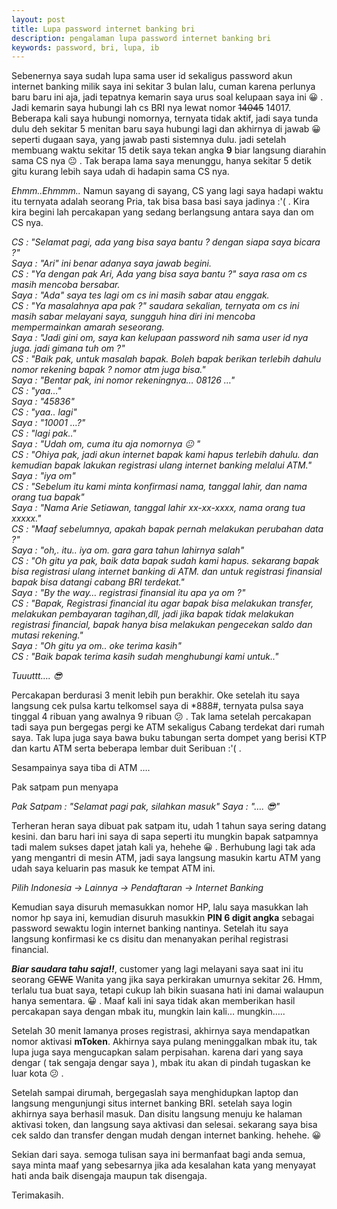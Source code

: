 ```yaml
---
layout: post
title: Lupa password internet banking bri
description: pengalaman lupa password internet banking bri
keywords: password, bri, lupa, ib
---
```


Sebenernya saya sudah lupa sama user id sekaligus password akun internet banking milik saya ini sekitar 3 bulan lalu, cuman karena perlunya baru baru ini aja, jadi tepatnya kemarin saya urus soal kelupaan saya ini 😀 . Jadi kemarin saya hubungi lah cs BRI nya lewat nomor <del>14045</del> 14017\. Beberapa kali saya hubungi nomornya, ternyata tidak aktif, jadi saya tunda dulu deh sekitar 5 menitan baru saya hubungi lagi dan akhirnya di jawab 😀 seperti dugaan saya, yang jawab pasti sistemnya dulu. jadi setelah membuang waktu sekitar 15 detik saya tekan angka **9** biar langsung diarahin sama CS nya 😐 . Tak berapa lama saya menunggu, hanya sekitar 5 detik gitu kurang lebih saya udah di hadapin sama CS nya.

_Ehmm..Ehmmm.._ Namun sayang di sayang, CS yang lagi saya hadapi waktu itu ternyata adalah seorang Pria, tak bisa basa basi saya jadinya :'( . Kira kira begini lah percakapan yang sedang berlangsung antara saya dan om CS nya.

_CS : "Selamat pagi, ada yang bisa saya bantu ? dengan siapa saya bicara ?"  
Saya : "Ari" ini benar adanya saya jawab begini.  
CS : "Ya dengan pak Ari, Ada yang bisa saya bantu ?" saya rasa om cs masih mencoba bersabar.  
Saya : "Ada"  saya tes lagi om cs ini masih sabar atau enggak.  
CS : "Ya masalahnya apa pak ?" saudara sekalian, ternyata om cs ini masih sabar melayani saya, sungguh hina diri ini mencoba mempermainkan amarah seseorang.  
Saya : "Jadi gini om, saya kan kelupaan password nih sama user id nya juga. jadi gimana tuh om ?"  
CS : "Baik pak, untuk masalah bapak. Boleh bapak berikan terlebih dahulu nomor rekening bapak ? nomor atm juga bisa."  
Saya : "Bentar pak, ini nomor rekeningnya… 08126 …"  
CS : "yaa…"  
Saya : "45836"  
CS : "yaa.. lagi"  
Saya : "10001 …?"  
CS : "lagi pak.."  
Saya : "Udah om, cuma itu aja nomornya 😐 "  
CS : "Ohiya pak, jadi akun internet bapak kami hapus terlebih dahulu. dan kemudian bapak lakukan registrasi ulang internet banking melalui ATM."  
Saya : "iya om"  
CS : "Sebelum itu kami minta konfirmasi nama, tanggal lahir, dan nama orang tua bapak"  
Saya : "Nama Arie Setiawan, tanggal lahir xx-xx-xxxx, nama orang tua xxxxx."  
CS : "Maaf sebelumnya, apakah bapak pernah melakukan perubahan data ?"  
Saya : "oh,. itu.. iya om. gara gara tahun lahirnya salah"  
CS : "Oh gitu ya pak, baik data bapak sudah kami hapus. sekarang bapak bisa registrasi ulang internet banking di ATM. dan untuk registrasi finansial bapak bisa datangi cabang BRI terdekat."  
Saya : "By the way… registrasi finansial itu apa ya om ?"  
CS : "Bapak, Registrasi financial itu agar bapak bisa melakukan transfer, melakukan pembayaran tagihan,dll, jadi jika bapak tidak melakukan registrasi financial, bapak hanya bisa melakukan pengecekan saldo dan mutasi rekening."  
Saya : "Oh gitu ya om.. oke terima kasih"  
CS : "Baik bapak terima kasih sudah menghubungi kami untuk.."_

*Tuuuttt….  😎*

Percakapan berdurasi 3 menit lebih pun berakhir. Oke setelah itu saya langsung cek pulsa kartu telkomsel saya di *888#, ternyata pulsa saya tinggal 4 ribuan yang awalnya 9 ribuan 😕 . Tak lama setelah percakapan tadi saya pun bergegas pergi ke ATM sekaligus Cabang terdekat dari rumah saya. Tak lupa juga saya bawa buku tabungan serta dompet yang berisi KTP dan kartu ATM serta beberapa lembar duit Seribuan :'( .

Sesampainya saya tiba di ATM ….

Pak satpam pun menyapa

_Pak Satpam : "Selamat pagi pak, silahkan masuk"_ 
_Saya : "…. 😎"_

Terheran heran saya dibuat pak satpam itu, udah 1 tahun saya sering datang kesini. dan baru hari ini saya di sapa seperti itu mungkin bapak satpamnya tadi malem sukses dapet jatah kali ya, hehehe 😀 . Berhubung lagi tak ada yang mengantri di mesin ATM, jadi saya langsung masukin kartu ATM yang udah saya keluarin pas masuk ke tempat ATM ini.

_Pilih Indonesia -> Lainnya -> Pendaftaran -> Internet Banking_

Kemudian saya disuruh memasukkan nomor HP, lalu saya masukkan lah nomor hp saya ini, kemudian disuruh masukkin **PIN 6 digit angka** sebagai password sewaktu login internet banking nantinya. Setelah itu saya langsung konfirmasi ke cs disitu dan menanyakan perihal registrasi financial.

_**Biar saudara tahu saja!!**_, customer yang lagi melayani saya saat ini itu seorang <del>CEWE</del> Wanita yang jika saya perkirakan umurnya sekitar 26. Hmm, terlalu tua buat saya, tetapi cukup lah bikin suasana hati ini damai walaupun hanya sementara. 😀 . Maaf kali ini saya tidak akan memberikan hasil percakapan saya dengan mbak itu, mungkin lain kali… mungkin…..

Setelah 30 menit lamanya proses registrasi, akhirnya saya mendapatkan nomor aktivasi **mToken**. Akhirnya saya pulang meninggalkan mbak itu, tak lupa juga saya mengucapkan salam perpisahan. karena dari yang saya dengar ( tak sengaja dengar saya ), mbak itu akan di pindah tugaskan ke luar kota 😕 .

Setelah sampai dirumah, bergegaslah saya menghidupkan laptop dan langsung mengunjungi situs internet banking BRI. setelah saya login akhirnya saya berhasil masuk. Dan disitu langsung menuju ke halaman aktivasi token, dan langsung saya aktivasi dan selesai. sekarang saya bisa cek saldo dan transfer dengan mudah dengan internet banking. hehehe. 😀

Sekian dari saya. semoga tulisan saya ini bermanfaat bagi anda semua, saya minta maaf yang sebesarnya jika ada kesalahan kata yang menyayat hati anda baik disengaja maupun tak disengaja.

Terimakasih.  
